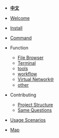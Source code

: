 
- **[中文](/zh-CN)**
- [Welcome](/en/home.md)
- [Install](/en/install.md)
- [Command](/en/命令参数.md)

- Function
    - [File Browser](/en/功能特性/文件.md)
    - [Terminal](/en/功能特性/终端.md)
    - [tools](/en/功能特性/工具箱.md)
    - [workflow](/en/功能特性/workflow.md)
    - [Virtual Network🌐](/en/功能特性/虚拟网络.md)
    - [other](/en/功能特性/其它.md)
- Contributing
    - [Project Structure](/en/技术/技术介绍.md)
    - [Same  Questions](/en/技术/常见问题.md)
- [Usage Scenarios](/en/使用场景.md)
- [Map](/en/开发计划.md)

